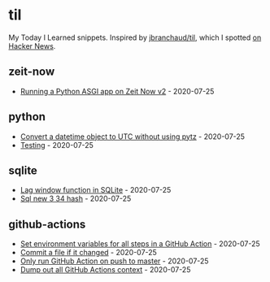 # til

My Today I Learned snippets. Inspired by [jbranchaud/til](https://github.com/jbranchaud/til), which I spotted [on Hacker News](https://news.ycombinator.com/item?id=22908044).

<!-- index starts -->
## zeit-now

* [Running a Python ASGI app on Zeit Now v2](https://github.com/philovdy/til/blob/master/zeit-now/python-asgi-on-now-v2.md) - 2020-07-25

## python

* [Convert a datetime object to UTC without using pytz](https://github.com/philovdy/til/blob/master/python/convert-to-utc-without-pytz.md) - 2020-07-25
* [Testing](https://github.com/philovdy/til/blob/master/python/test.md) - 2020-07-25

## sqlite

* [Lag window function in SQLite](https://github.com/philovdy/til/blob/master/sqlite/lag-window-function.md) - 2020-07-25
* [Sql new 3 34 hash](https://github.com/philovdy/til/blob/master/sqlite/sql_new_3_24.md) - 2020-07-25

## github-actions

* [Set environment variables for all steps in a GitHub Action](https://github.com/philovdy/til/blob/master/github-actions/set-environment-for-all-steps.md) - 2020-07-25
* [Commit a file if it changed](https://github.com/philovdy/til/blob/master/github-actions/commit-if-file-changed.md) - 2020-07-25
* [Only run GitHub Action on push to master](https://github.com/philovdy/til/blob/master/github-actions/only-master.md) - 2020-07-25
* [Dump out all GitHub Actions context](https://github.com/philovdy/til/blob/master/github-actions/dump-context.md) - 2020-07-25
<!-- index ends -->

